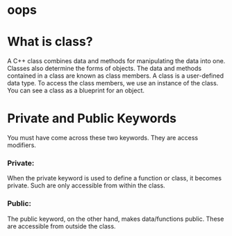 # oops
# What is class?
A C++ class combines data and methods for manipulating the data into one. Classes also determine the forms of objects. The data and methods contained in a class are known as class members. A class is a user-defined data type. To access the class members, we use an instance of the class. You can see a class as a blueprint for an object.

# Private and Public Keywords
You must have come across these two keywords. They are access modifiers.
### Private:
When the private keyword is used to define a function or class, it becomes private. Such are only accessible from within the class.

### Public:
The public keyword, on the other hand, makes data/functions public. These are accessible from outside the class.

